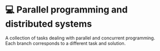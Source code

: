 # :computer: Parallel programming and distributed systems
A collection of tasks dealing with parallel and concurrent programming. Each branch corresponds to a different task and solution.
